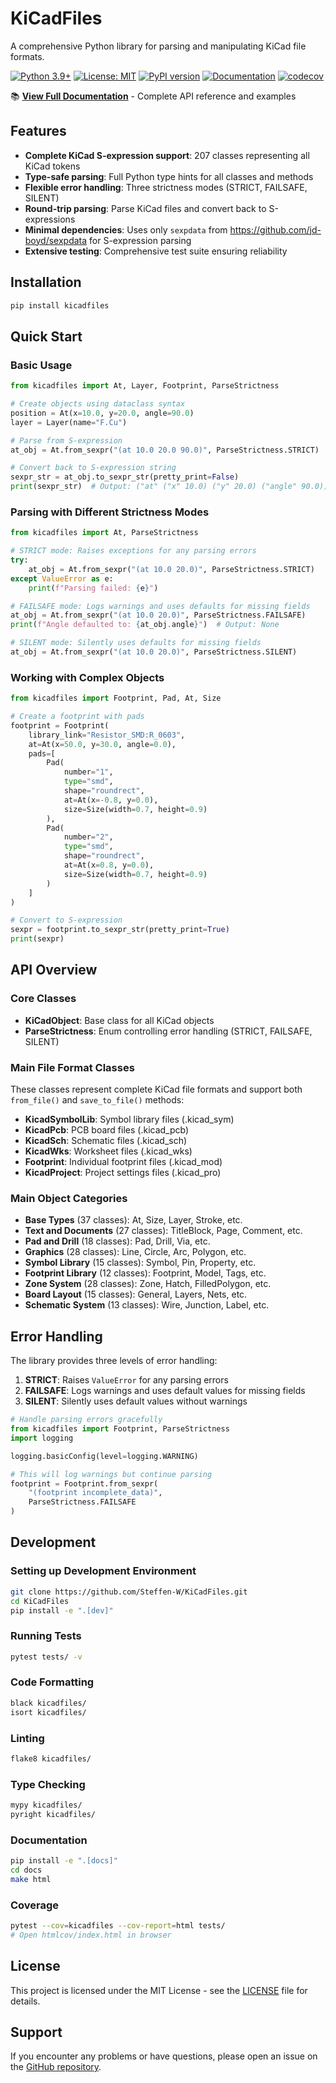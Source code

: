 # KiCadFiles

A comprehensive Python library for parsing and manipulating KiCad file formats.

[![Python 3.9+](https://img.shields.io/badge/python-3.9+-blue.svg)](https://www.python.org/downloads/)
[![License: MIT](https://img.shields.io/badge/License-MIT-yellow.svg)](https://opensource.org/licenses/MIT)
[![PyPI version](https://badge.fury.io/py/kicadfiles.svg)](https://badge.fury.io/py/kicadfiles)
[![Documentation](https://img.shields.io/badge/docs-sphinx-blue.svg)](https://steffen-mechanic.github.io/KiCadFiles/)
[![codecov](https://codecov.io/gh/Steffen-W/KiCadFiles/branch/master/graph/badge.svg)](https://codecov.io/gh/Steffen-W/KiCadFiles)

📚 **[View Full Documentation](https://steffen-mechanic.github.io/KiCadFiles/)** - Complete API reference and examples

## Features

- **Complete KiCad S-expression support**: 207 classes representing all KiCad tokens
- **Type-safe parsing**: Full Python type hints for all classes and methods
- **Flexible error handling**: Three strictness modes (STRICT, FAILSAFE, SILENT)
- **Round-trip parsing**: Parse KiCad files and convert back to S-expressions
- **Minimal dependencies**: Uses only `sexpdata` from <https://github.com/jd-boyd/sexpdata> for S-expression parsing
- **Extensive testing**: Comprehensive test suite ensuring reliability

## Installation

```bash
pip install kicadfiles
```

## Quick Start

### Basic Usage

```python
from kicadfiles import At, Layer, Footprint, ParseStrictness

# Create objects using dataclass syntax
position = At(x=10.0, y=20.0, angle=90.0)
layer = Layer(name="F.Cu")

# Parse from S-expression
at_obj = At.from_sexpr("(at 10.0 20.0 90.0)", ParseStrictness.STRICT)

# Convert back to S-expression string
sexpr_str = at_obj.to_sexpr_str(pretty_print=False)
print(sexpr_str)  # Output: ("at" ("x" 10.0) ("y" 20.0) ("angle" 90.0))
```

### Parsing with Different Strictness Modes

```python
from kicadfiles import At, ParseStrictness

# STRICT mode: Raises exceptions for any parsing errors
try:
    at_obj = At.from_sexpr("(at 10.0 20.0)", ParseStrictness.STRICT)
except ValueError as e:
    print(f"Parsing failed: {e}")

# FAILSAFE mode: Logs warnings and uses defaults for missing fields
at_obj = At.from_sexpr("(at 10.0 20.0)", ParseStrictness.FAILSAFE)
print(f"Angle defaulted to: {at_obj.angle}")  # Output: None

# SILENT mode: Silently uses defaults for missing fields
at_obj = At.from_sexpr("(at 10.0 20.0)", ParseStrictness.SILENT)
```

### Working with Complex Objects

```python
from kicadfiles import Footprint, Pad, At, Size

# Create a footprint with pads
footprint = Footprint(
    library_link="Resistor_SMD:R_0603",
    at=At(x=50.0, y=30.0, angle=0.0),
    pads=[
        Pad(
            number="1",
            type="smd",
            shape="roundrect",
            at=At(x=-0.8, y=0.0),
            size=Size(width=0.7, height=0.9)
        ),
        Pad(
            number="2",
            type="smd",
            shape="roundrect",
            at=At(x=0.8, y=0.0),
            size=Size(width=0.7, height=0.9)
        )
    ]
)

# Convert to S-expression
sexpr = footprint.to_sexpr_str(pretty_print=True)
print(sexpr)
```

## API Overview

### Core Classes

- **KiCadObject**: Base class for all KiCad objects
- **ParseStrictness**: Enum controlling error handling (STRICT, FAILSAFE, SILENT)

### Main File Format Classes

These classes represent complete KiCad file formats and support both `from_file()` and `save_to_file()` methods:

- **KicadSymbolLib**: Symbol library files (.kicad_sym)
- **KicadPcb**: PCB board files (.kicad_pcb)
- **KicadSch**: Schematic files (.kicad_sch)
- **KicadWks**: Worksheet files (.kicad_wks)
- **Footprint**: Individual footprint files (.kicad_mod)
- **KicadProject**: Project settings files (.kicad_pro)

### Main Object Categories

- **Base Types** (37 classes): At, Size, Layer, Stroke, etc.
- **Text and Documents** (27 classes): TitleBlock, Page, Comment, etc.
- **Pad and Drill** (18 classes): Pad, Drill, Via, etc.
- **Graphics** (28 classes): Line, Circle, Arc, Polygon, etc.
- **Symbol Library** (15 classes): Symbol, Pin, Property, etc.
- **Footprint Library** (12 classes): Footprint, Model, Tags, etc.
- **Zone System** (28 classes): Zone, Hatch, FilledPolygon, etc.
- **Board Layout** (15 classes): General, Layers, Nets, etc.
- **Schematic System** (13 classes): Wire, Junction, Label, etc.

## Error Handling

The library provides three levels of error handling:

1. **STRICT**: Raises `ValueError` for any parsing errors
2. **FAILSAFE**: Logs warnings and uses default values for missing fields
3. **SILENT**: Silently uses default values without warnings

```python
# Handle parsing errors gracefully
from kicadfiles import Footprint, ParseStrictness
import logging

logging.basicConfig(level=logging.WARNING)

# This will log warnings but continue parsing
footprint = Footprint.from_sexpr(
    "(footprint incomplete_data)",
    ParseStrictness.FAILSAFE
)
```

## Development

### Setting up Development Environment

```bash
git clone https://github.com/Steffen-W/KiCadFiles.git
cd KiCadFiles
pip install -e ".[dev]"
```

### Running Tests

```bash
pytest tests/ -v
```

### Code Formatting

```bash
black kicadfiles/
isort kicadfiles/
```

### Linting

```bash
flake8 kicadfiles/
```

### Type Checking

```bash
mypy kicadfiles/
pyright kicadfiles/
```

### Documentation

```bash
pip install -e ".[docs]"
cd docs
make html
```

### Coverage

```bash
pytest --cov=kicadfiles --cov-report=html tests/
# Open htmlcov/index.html in browser
```

## License

This project is licensed under the MIT License - see the [LICENSE](LICENSE) file for details.

## Support

If you encounter any problems or have questions, please open an issue on the [GitHub repository](https://github.com/Steffen-W/KiCadFiles/issues).
